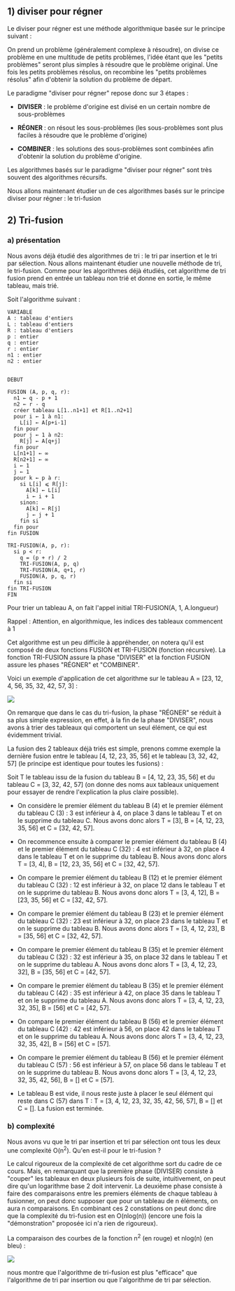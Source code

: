## 1) diviser pour régner

Le diviser pour régner est une méthode algorithmique basée sur le principe suivant :

On prend un problème (généralement complexe à résoudre), on divise ce problème en une multitude de petits problèmes, l'idée étant que les "petits problèmes" seront plus simples à résoudre que le problème original. Une fois les petits problèmes résolus, on recombine les "petits problèmes résolus" afin d'obtenir la solution du problème de départ.

Le paradigme "diviser pour régner" repose donc sur 3 étapes :

- **DIVISER** : le problème d'origine est divisé en un certain nombre de sous-problèmes

- **RÉGNER** : on résout les sous-problèmes (les sous-problèmes sont plus faciles à résoudre que le problème d'origine)

- **COMBINER** : les solutions des sous-problèmes sont combinées afin d'obtenir la solution du problème d'origine.

Les algorithmes basés sur le paradigme "diviser pour régner" sont très souvent des algorithmes récursifs.

Nous allons maintenant étudier un de ces algorithmes basés sur le principe diviser pour régner : le tri-fusion

## 2) Tri-fusion

### a) présentation

Nous avons déjà étudié des algorithmes de tri : le tri par insertion et le tri par sélection. Nous allons maintenant étudier une nouvelle méthode de tri, le tri-fusion. Comme pour les algorithmes déjà étudiés, cet algorithme de tri fusion prend en entrée un tableau non trié et donne en sortie, le même tableau, mais trié.

Soit l'algorithme suivant :

```
VARIABLE
A : tableau d'entiers
L : tableau d'entiers
R : tableau d'entiers
p : entier
q : entier
r : entier
n1 : entier
n2 : entier


DEBUT

FUSION (A, p, q, r):
  n1 ← q - p + 1
  n2 ← r - q
  créer tableau L[1..n1+1] et R[1..n2+1]
  pour i ← 1 à n1:
    L[i] ← A[p+i-1]
  fin pour
  pour j ← 1 à n2:
    R[j] ← A[q+j]
  fin pour
  L[n1+1] ← ∞
  R[n2+1] ← ∞
  i ← 1
  j ← 1
  pour k ← p à r:
    si L[i] ⩽ R[j]:
      A[k] ← L[i]
      i ← i + 1
    sinon:
      A[k] ← R[j]
      j ← j + 1
    fin si
  fin pour
fin FUSION

TRI-FUSION(A, p, r):
  si p < r:
    q = (p + r) / 2
    TRI-FUSION(A, p, q)
    TRI-FUSION(A, q+1, r)
    FUSION(A, p, q, r)
  fin si
fin TRI-FUSION
FIN
```

Pour trier un tableau A, on fait l'appel initial TRI-FUSION(A, 1, A.longueur)

Rappel : Attention, en algorithmique, les indices des tableaux commencent à 1

Cet algorithme est un peu difficile à appréhender, on notera qu'il est composé de deux fonctions FUSION et TRI-FUSION (fonction récursive). La fonction TRI-FUSION assure la phase "DIVISER" et la fonction FUSION assure les phases "RÉGNER" et "COMBINER".

Voici un exemple d'application de cet algorithme sur le tableau A = [23, 12, 4, 56, 35, 32, 42, 57, 3] :

![](img/c15c_1.jpg)

On remarque que dans le cas du tri-fusion, la phase "RÉGNER" se réduit à sa plus simple expression, en effet, à la fin de la phase "DIVISER", nous avons à trier des tableaux qui comportent un seul élément, ce qui est évidemment trivial.

La fusion des 2 tableaux déjà triés est simple, prenons comme exemple la dernière fusion entre le tableau [4, 12, 23, 35, 56] et le tableau [3, 32, 42, 57] (le principe est identique pour toutes les fusions) :

Soit T le tableau issu de la fusion du tableau B = [4, 12, 23, 35, 56] et du tableau C = [3, 32, 42, 57] (on donne des noms aux tableaux uniquement pour essayer de rendre l'explication la plus claire possible).

- On considère le premier élément du tableau B (4) et le premier élément du tableau C (3) : 3 est inférieur à 4, on place 3 dans le tableau T et on le supprime du tableau C. Nous avons donc alors T = [3], B = [4, 12, 23, 35, 56] et C = [32, 42, 57].

- On recommence ensuite à comparer le premier élément du tableau B (4) et le premier élément du tableau C (32) : 4 est inférieur à 32, on place 4 dans le tableau T et on le supprime du tableau B. Nous avons donc alors T = [3, 4], B = [12, 23, 35, 56] et C = [32, 42, 57].

- On compare le premier élément du tableau B (12) et le premier élément du tableau C (32) : 12 est inférieur à 32, on place 12 dans le tableau T et on le supprime du tableau B. Nous avons donc alors T = [3, 4, 12], B = [23, 35, 56] et C = [32, 42, 57].

- On compare le premier élément du tableau B (23) et le premier élément du tableau C (32) : 23 est inférieur à 32, on place 23 dans le tableau T et on le supprime du tableau B. Nous avons donc alors T = [3, 4, 12, 23], B = [35, 56] et C = [32, 42, 57].

- On compare le premier élément du tableau B (35) et le premier élément du tableau C (32) : 32 est inférieur à 35, on place 32 dans le tableau T et on le supprime du tableau A. Nous avons donc alors T = [3, 4, 12, 23, 32], B = [35, 56] et C = [42, 57].

- On compare le premier élément du tableau B (35) et le premier élément du tableau C (42) : 35 est inférieur à 42, on place 35 dans le tableau T et on le supprime du tableau A. Nous avons donc alors T = [3, 4, 12, 23, 32, 35], B = [56] et C = [42, 57].

- On compare le premier élément du tableau B (56) et le premier élément du tableau C (42) : 42 est inférieur à 56, on place 42 dans le tableau T et on le supprime du tableau A. Nous avons donc alors T = [3, 4, 12, 23, 32, 35, 42], B = [56] et C = [57].

- On compare le premier élément du tableau B (56) et le premier élément du tableau C (57) : 56 est inférieur à 57, on place 56 dans le tableau T et on le supprime du tableau B. Nous avons donc alors T = [3, 4, 12, 23, 32, 35, 42, 56], B = [] et C = [57].

- Le tableau B est vide, il nous reste juste à placer le seul élément qui reste dans C (57) dans T : T = [3, 4, 12, 23, 32, 35, 42, 56, 57], B = [] et C = []. La fusion est terminée.

### b) complexité

Nous avons vu que le tri par insertion et tri par sélection ont tous les deux une complexité O(n<sup>2</sup>). Qu'en est-il pour le tri-fusion ?

Le calcul rigoureux de la complexité de cet algorithme sort du cadre de ce cours. Mais, en remarquant que la première phase (DIVISER) consiste à "couper" les tableaux en deux plusieurs fois de suite, intuitivement, on peut dire qu'un logarithme base 2 doit intervenir. La deuxième phase consiste à faire des comparaisons entre les premiers éléments de chaque tableau à fusionner, on peut donc supposer que pour un tableau de n éléments, on aura n comparaisons. En combinant ces 2 constations on peut donc dire que la complexité du tri-fusion est en O(nlog(n)) (encore une fois la "démonstration" proposée ici n'a rien de rigoureux).

La comparaison des courbes de la fonction n<sup>2</sup> (en rouge) et nlog(n) (en bleu) :

![](img/c15c_2.png)

nous montre que l'algorithme de tri-fusion est plus "efficace" que l'algorithme de tri par insertion ou que l'algorithme de tri par sélection.